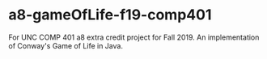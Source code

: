 # a8-gameOfLife-f19-comp401
For UNC COMP 401 a8 extra credit project for Fall 2019. An implementation of Conway's Game of Life in Java.
